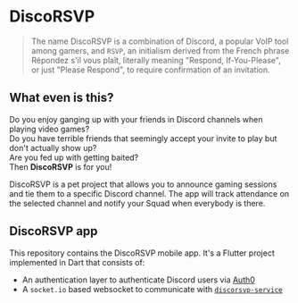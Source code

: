 # DiscoRSVP

> The name DiscoRSVP is a combination of Discord, a popular VoIP tool among gamers, and `RSVP`, an initialism derived from the French phrase Répondez s'il vous plaît, literally meaning "Respond, If-You-Please", or just "Please Respond", to require confirmation of an invitation.

## What even is this?

Do you enjoy ganging up with your friends in Discord channels when playing video games? \
Do you have terrible friends that seemingly accept your invite to play but don't actually show up? \
Are you fed up with getting baited? \
Then **DiscoRSVP** is for you!

DiscoRSVP is a pet project that allows you to announce gaming sessions and tie them to a specific Discord channel. The app will track attendance on the selected channel and notify your Squad when everybody is there.

## DiscoRSVP app

This repository contains the DiscoRSVP mobile app.
It's a Flutter project implemented in Dart that consists of:

- An authentication layer to authenticate Discord users via [Auth0](https://auth0.com/)
- A `socket.io` based websocket to communicate with [`discorsvp-service`](https://github.com/tgikf/discorsvp-service/)
